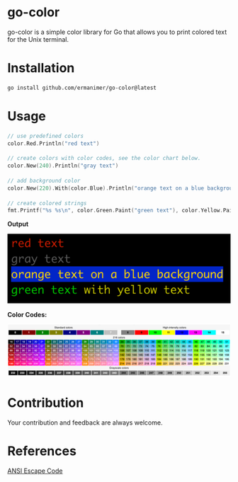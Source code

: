 # go-color
go-color is a simple color library for Go that allows you to print colored text for the Unix terminal.

# Installation

```bash
go install github.com/ermanimer/go-color@latest
```

# Usage

```go
// use predefined colors
color.Red.Println("red text")

// create colors with color codes, see the color chart below.
color.New(240).Println("gray text")

// add background color
color.New(220).With(color.Blue).Println("orange text on a blue background")

// create colored strings
fmt.Printf("%s %s\n", color.Green.Paint("green text"), color.Yellow.Paint("with yellow text"))
```

**Output**

![output](images/output.png)


**Color Codes:**

![color_codes](images/color_codes.png)

# Contribution

Your contribution and feedback are always welcome.

# References

[ANSI Escape Code](https://en.wikipedia.org/wiki/ANSI_escape_code)
